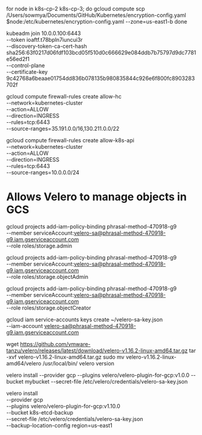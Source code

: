 for node in k8s-cp-2 k8s-cp-3; do
  gcloud compute scp /Users/sowmya/Documents/GitHub/Kubernetes/encryption-config.yaml $node:/etc/kubernetes/encryption-config.yaml --zone=us-east1-b
done



kubeadm join 10.0.0.100:6443 \
  --token ioaftf.t78bpln7iuncui3r \
  --discovery-token-ca-cert-hash sha256:63f0217d06fdf103bcd05f510d0c666629e084ddb7b75797d9dc7781e56ed2f1 \
  --control-plane \
  --certificate-key 9c42768a6beaae01754dd836b078135b980835844c926e6f800fc8903283702f



gcloud compute firewall-rules create allow-hc \
  --network=kubernetes-cluster \
  --action=ALLOW \
  --direction=INGRESS \
  --rules=tcp:6443 \
  --source-ranges=35.191.0.0/16,130.211.0.0/22


gcloud compute firewall-rules create allow-k8s-api \
  --network=kubernetes-cluster \
  --action=ALLOW \
  --direction=INGRESS \
  --rules=tcp:6443 \
  --source-ranges=10.0.0.0/24



# Allows Velero to manage objects in GCS
gcloud projects add-iam-policy-binding phrasal-method-470918-g9 \
  --member serviceAccount:velero-sa@phrasal-method-470918-g9.iam.gserviceaccount.com \
  --role roles/storage.admin

gcloud projects add-iam-policy-binding phrasal-method-470918-g9 \
  --member serviceAccount:velero-sa@phrasal-method-470918-g9.iam.gserviceaccount.com \
  --role roles/storage.objectAdmin

gcloud projects add-iam-policy-binding phrasal-method-470918-g9 \
  --member serviceAccount:velero-sa@phrasal-method-470918-g9.iam.gserviceaccount.com \
  --role roles/storage.objectCreator


gcloud iam service-accounts keys create ~/velero-sa-key.json \
  --iam-account velero-sa@phrasal-method-470918-g9.iam.gserviceaccount.com 



wget https://github.com/vmware-tanzu/velero/releases/latest/download/velero-v1.16.2-linux-amd64.tar.gz
tar -xvf velero-v1.16.2-linux-amd64.tar.gz
sudo mv velero-v1.16.2-linux-amd64/velero /usr/local/bin/
velero version


velero install --provider gcp --plugins velero/velero-plugin-for-gcp:v1.0.0 --bucket mybucket --secret-file /etc/velero/credentials/velero-sa-key.json 


velero install \
  --provider gcp \
  --plugins velero/velero-plugin-for-gcp:v1.10.0 \
  --bucket k8s-etcd-backup \
  --secret-file /etc/velero/credentials/velero-sa-key.json \
  --backup-location-config region=us-east1 

